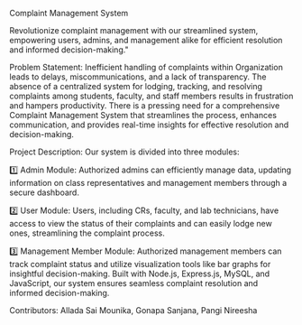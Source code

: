 Complaint Management System

Revolutionize complaint management with our streamlined system, empowering users, admins, and management alike for efficient resolution and informed decision-making."

Problem Statement:
Inefficient handling of complaints within  Organization leads to delays, miscommunications, and a lack of transparency.
The absence of a centralized system for lodging, tracking, and resolving complaints among students, faculty, and staff members results in frustration and hampers productivity.
There is a pressing need for a comprehensive Complaint Management System that streamlines the process, enhances communication, and provides real-time insights for effective resolution and decision-making.

Project Description:
Our system is divided into three modules:

1️⃣ Admin Module: Authorized admins can efficiently manage data, updating information on class representatives and management members through a secure dashboard.

2️⃣ User Module: Users, including CRs, faculty, and lab technicians, have access to view the status of their complaints and can easily lodge new ones, streamlining the complaint process.

3️⃣ Management Member Module: Authorized management members can track complaint status and utilize visualization tools like bar graphs for insightful decision-making.
Built with Node.js, Express.js, MySQL, and JavaScript, our system ensures seamless complaint resolution and informed decision-making.

Contributors:
Allada Sai Mounika, Gonapa Sanjana, Pangi Nireesha
